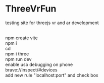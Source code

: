 # ThreeVrFun
testing site for threejs vr and ar development <br/> <br/>

npm create vite <br/>
npm i <br/>
cd <br/>
npm i three <br/>
npm run dev <br/>
enable usb debugging on phone <br/>
brave://inspect/#devices <br/>
add new rule "localhost:port" and check box <br/>
